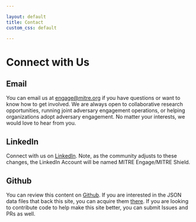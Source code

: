 ```yaml
---

layout: default
title: Contact
custom_css: default

---
```


# Connect with Us

## Email
You can email us at <engage@mitre.org> if you have questions or want to know how to get involved. We are always open to collaborative research opportunities, running joint adversary engagement operations, or helping organizations adopt adversary engagement. No matter your interests, we would love to hear from you.

## LinkedIn
Connect with us on [LinkedIn](https://www.linkedin.com/showcase/mitre-engage). Note, as the community adjusts to these changes, the LinkedIn Account will be named MITRE Engage/MITRE Shield.

## Github
You can review this content on [Github](https://github.com/mitre/engage). If you are interested in the JSON data files that back this site, you can acquire them [there](https://github.com/mitre/engage/tree/master/_data). If you are looking to contribute code to help make this site better, you can submit Issues and PRs as well.

